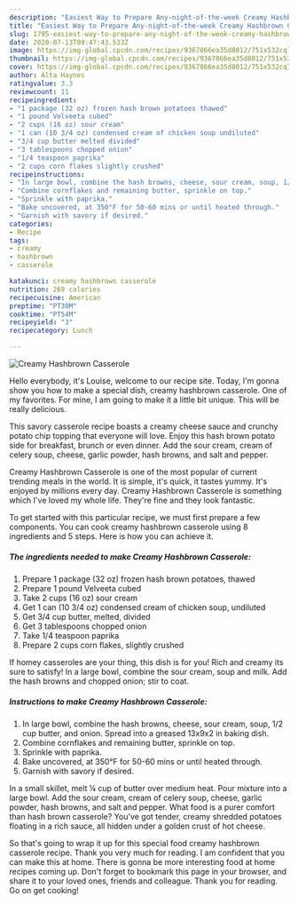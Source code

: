 ```yaml
---
description: "Easiest Way to Prepare Any-night-of-the-week Creamy Hashbrown Casserole"
title: "Easiest Way to Prepare Any-night-of-the-week Creamy Hashbrown Casserole"
slug: 1795-easiest-way-to-prepare-any-night-of-the-week-creamy-hashbrown-casserole
date: 2020-07-13T09:47:43.533Z
image: https://img-global.cpcdn.com/recipes/9367866ea35d8012/751x532cq70/creamy-hashbrown-casserole-recipe-main-photo.jpg
thumbnail: https://img-global.cpcdn.com/recipes/9367866ea35d8012/751x532cq70/creamy-hashbrown-casserole-recipe-main-photo.jpg
cover: https://img-global.cpcdn.com/recipes/9367866ea35d8012/751x532cq70/creamy-hashbrown-casserole-recipe-main-photo.jpg
author: Alta Haynes
ratingvalue: 3.3
reviewcount: 11
recipeingredient:
- "1 package (32 oz) frozen hash brown potatoes thawed"
- "1 pound Velveeta cubed"
- "2 cups (16 oz) sour cream"
- "1 can (10 3/4 oz) condensed cream of chicken soup undiluted"
- "3/4 cup butter melted divided"
- "3 tablespoons chopped onion"
- "1/4 teaspoon paprika"
- "2 cups corn flakes slightly crushed"
recipeinstructions:
- "In large bowl, combine the hash browns, cheese, sour cream, soup, 1/2 cup butter, and onion. Spread into a greased 13x9x2 in baking dish."
- "Combine cornflakes and remaining butter, sprinkle on top."
- "Sprinkle with paprika."
- "Bake uncovered, at 350°F for 50-60 mins or until heated through."
- "Garnish with savory if desired."
categories:
- Recipe
tags:
- creamy
- hashbrown
- casserole

katakunci: creamy hashbrown casserole 
nutrition: 269 calories
recipecuisine: American
preptime: "PT30M"
cooktime: "PT54M"
recipeyield: "3"
recipecategory: Lunch

---
```



![Creamy Hashbrown Casserole](https://img-global.cpcdn.com/recipes/9367866ea35d8012/751x532cq70/creamy-hashbrown-casserole-recipe-main-photo.jpg)

Hello everybody, it's Louise, welcome to our recipe site. Today, I'm gonna show you how to make a special dish, creamy hashbrown casserole. One of my favorites. For mine, I am going to make it a little bit unique. This will be really delicious.

This savory casserole recipe boasts a creamy cheese sauce and crunchy potato chip topping that everyone will love. Enjoy this hash brown potato side for breakfast, brunch or even dinner. Add the sour cream, cream of celery soup, cheese, garlic powder, hash browns, and salt and pepper.

Creamy Hashbrown Casserole is one of the most popular of current trending meals in the world. It is simple, it's quick, it tastes yummy. It's enjoyed by millions every day. Creamy Hashbrown Casserole is something which I've loved my whole life. They're fine and they look fantastic.


To get started with this particular recipe, we must first prepare a few components. You can cook creamy hashbrown casserole using 8 ingredients and 5 steps. Here is how you can achieve it.

<!--inarticleads1-->

##### The ingredients needed to make Creamy Hashbrown Casserole:

1. Prepare 1 package (32 oz) frozen hash brown potatoes, thawed
1. Prepare 1 pound Velveeta cubed
1. Take 2 cups (16 oz) sour cream
1. Get 1 can (10 3/4 oz) condensed cream of chicken soup, undiluted
1. Get 3/4 cup butter, melted, divided
1. Get 3 tablespoons chopped onion
1. Take 1/4 teaspoon paprika
1. Prepare 2 cups corn flakes, slightly crushed


If homey casseroles are your thing, this dish is for you! Rich and creamy its sure to satisfy! In a large bowl, combine the sour cream, soup and milk. Add the hash browns and chopped onion; stir to coat. 

<!--inarticleads2-->

##### Instructions to make Creamy Hashbrown Casserole:

1. In large bowl, combine the hash browns, cheese, sour cream, soup, 1/2 cup butter, and onion. Spread into a greased 13x9x2 in baking dish.
1. Combine cornflakes and remaining butter, sprinkle on top.
1. Sprinkle with paprika.
1. Bake uncovered, at 350°F for 50-60 mins or until heated through.
1. Garnish with savory if desired.


In a small skillet, melt ¼ cup of butter over medium heat. Pour mixture into a large bowl. Add the sour cream, cream of celery soup, cheese, garlic powder, hash browns, and salt and pepper. What food is a purer comfort than hash brown casserole? You&#39;ve got tender, creamy shredded potatoes floating in a rich sauce, all hidden under a golden crust of hot cheese. 

So that's going to wrap it up for this special food creamy hashbrown casserole recipe. Thank you very much for reading. I am confident that you can make this at home. There is gonna be more interesting food at home recipes coming up. Don't forget to bookmark this page in your browser, and share it to your loved ones, friends and colleague. Thank you for reading. Go on get cooking!
